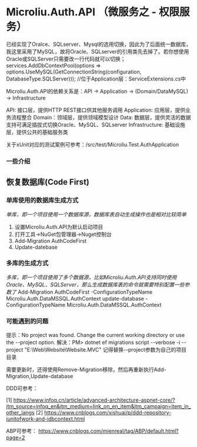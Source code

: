 # Microliu.Auth.API （微服务之 - 权限服务）

已经实现了Oralce、SQLserver、Mysql的选用切换，因此为了后面统一数据库，我这里采用了MySQL，故将Oracle、SQLserver的引用类先去掉了。若你想使用Oracle或SQLServer只需要改一行代码就可以切换；
 services.AddDbContextPool<AuthDbContext>(options => options.UseMySQL(GetConnectionString(configuration, DatabaseType.SQLServer))); //位于Application层：ServiceExtensions.cs中

Microliu.Auth.API的依赖关系是：API -> Application -> (Domain/DataMySQL) -> Infrastructure

API: 接口层，提供HTTP REST接口供其他服务调用
Application: 应用层，提供业务流程整合
Domain：领域层，提供领域模型设计
Data: 数据层，提供灵活的数据支持可满足插拔式切换Oracle、MySQL、SQLserver
Infrastructure: 基础设施层，提供公共的基础服务类

关于xUnit对应的测试案例可参考：/src/test/Microliu.Test.AuthApplication

### 一些介绍


## 恢复数据库(Code First)
### 单库使用的数据库生成方式
*单库，即一个项目使用一个数据库源，数据库表自动生成操作也是相对比较简单*
1. 设置Microliu.Auth.API为默认启动项目
2. 打开工具->NuGet包管理器->Nuget控制台
3. Add-Migration AuthCodeFirst
4. Update-datebase

### 多库的生成方式
*多库，即一个项目使用了多个数据源，比如Microliu.Auth.API支持同时使用Oracle、MySQL、SQLServer，那么生成数据库表的命令就需要特别配置一些参数了*
Add-Migration AuthCodeFirst -ConfigurationTypeName Microliu.Auth.DataMSSQL.AuthContext
update-database -ConfigurationTypeName Microliu.Auth.DataMSSQL.AuthContext


### 可能遇到的问题
提示：No project was found. Change the current working directory or use the --project option.
解决：PM> dotnet ef migrations script --verbose -i --project "E:\Web\Website\Website.MVC" 记得替换--project参数为自己的项目目录

需要更新时，还得使用Remove-Migration移除，然后再重新执行Add-Migration,Update-database


DDD可参考：

[1] https://www.infoq.cn/article/advanced-architecture-aspnet-core/?itm_source=infoq_en&itm_medium=link_on_en_item&itm_campaign=item_in_other_langs
[2] https://www.cnblogs.com/xishuai/p/ddd-repository-iunitofwork-and-idbcontext.html



ABP可参考：
https://www.cnblogs.com/mienreal/tag/ABP/default.html?page=2
